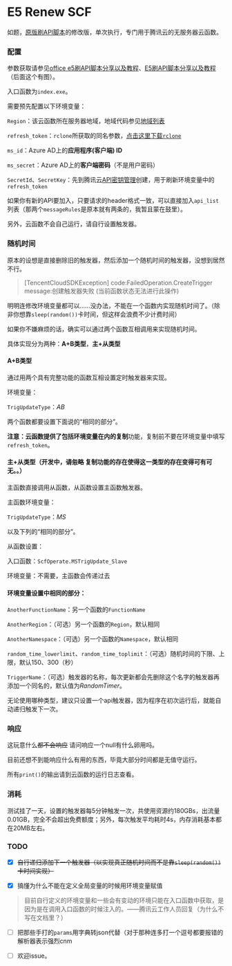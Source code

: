 # E5 Renew SCF

如题，[原版刷API脚本](http://file.heimu.ltd/1.py)的修改版，单次执行，专门用于腾讯云的无服务器云函数。

### 配置

参数获取请参见[office e5刷API脚本分享以及教程](https://blog.432100.xyz/index.php/archives/50/)、[E5刷API脚本分享以及教程](https://huengyamm.xyz/2020/03/15/E5-API/)（后面这个有图）。

入口函数为`index.exe`。

需要预先配置以下环境变量：

`Region`：该云函数所在服务器地域，地域代码参见[地域列表](https://cloud.tencent.com/document/product/583/17238#.E5.9C.B0.E5.9F.9F.E5.88.97.E8.A1.A8)

`refresh_token`：`rclone`所获取的同名参数，[点击这里下载`rclone`](http://file.heimu.ltd/rclone.exe)

`ms_id`：Azure AD上的**应用程序(客户端) ID**

`ms_secret`：Azure AD上的**客户端密码**（不是用户密码）

`SecretId`、`SecretKey`：先到腾讯云[API密钥管理](https://console.cloud.tencent.com/cam/capi)创建，用于刷新环境变量中的`refresh_token`

如果你有新的API要加入，只要请求的header格式一致，可以直接加入`api_list`列表（那两个`messageRules`是原本就有两条的，我暂且蒙在鼓里）。

另外，云函数不会自己运行，请自行设置触发器。

### 随机时间

原本的设想是直接删除旧的触发器，然后添加一个随机时间的触发器，没想到居然不行。

> [TencentCloudSDKException] code:FailedOperation.CreateTrigger message:创建触发器失败 (当前函数状态无法进行此操作)

明明连修改环境变量都可以……没办法，不能在一个函数内实现随机时间了。（除非你想靠`sleep(random())`卡时间，但这样会浪费不少计费时间）

如果你不嫌麻烦的话，确实可以通过两个函数互相调用来实现随机时间。

具体实现分为两种：**A+B类型**，**主+从类型**

#### A+B类型

通过用两个具有完整功能的函数互相设置定时触发器来实现。

环境变量：

`TrigUpdateType`：*AB*

两个函数都要设置下面说的“相同的部分”。

**注意：**云函数提供了包括环境变量在内的**复制**功能，复制前不要在环境变量中填写`refresh_token`。

#### 主+从类型（开发中，~~请忽略~~ 复制功能的存在使得这一类型的存在变得可有可无。。）

主函数直接调用从函数，从函数设置主函数触发器。

主函数环境变量：

`TrigUpdateType`：*MS*

以及下列的“相同的部分”。

从函数设置：

入口函数：`ScfOperate.MSTrigUpdate_Slave`

环境变量：不需要，主函数会传递过去

#### 环境变量设置中相同的部分：

`AnotherFunctionName`：另一个函数的`FunctionName`

`AnotherRegion`：（可选）另一个函数的`Region`，默认相同

`AnotherNamespace`：（可选）另一个函数的`Namespace`，默认相同

`random_time_lowerlimit`、`random_time_toplimit`：（可选）随机时间的下限、上限，默认150、300（秒）

`TriggerName`：（可选）触发器的名称，每次更新都会先删除这个名字的触发器再添加一个同名的，默认值为*RandomTimer*。

无论使用哪种类型，建议只设置一个api触发器，因为程序在初次运行后，就能自动递归触发下一次。

### 响应

这玩意什么~~都不会响应~~ 请问响应一个null有什么卵用吗。

目前还想不到能响应什么有用的东西，毕竟大部分时间都是无值守运行。

所有`print()`的输出请到云函数的运行日志查看。

### 消耗

测试挂了一天，设置的触发器每5分钟触发一次，共使用资源约180GBs，出流量0.01GB，完全不会超出免费额度；另外，每次触发平均耗时4s，内存消耗基本都在20MB左右。

### TODO

- [x] ~~自行递归添加下一个触发器（以实现真正随机时间而不是靠`sleep(random())`卡时间实现）~~
  
- [x] 搞懂为什么不能在定义全局变量的时候用环境变量赋值

 > 目前自行定义的环境变量和一些会有变动的环境只能在入口函数中获取，是因为是在调用入口函数的时候注入的。——腾讯云工作人员回复（为什么不写在文档里？）

- [ ] 把那些手打的`params`用字典转json代替（对于那种连多打一个逗号都要报错的解析器表示强烈cnm

- [ ] 欢迎issue。